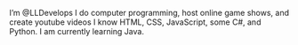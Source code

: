 I’m @LLDevelops
I do computer programming, host online game shows, and create youtube videos
I know HTML, CSS, JavaScript, some C#, and Python. 
I am currently learning Java.
